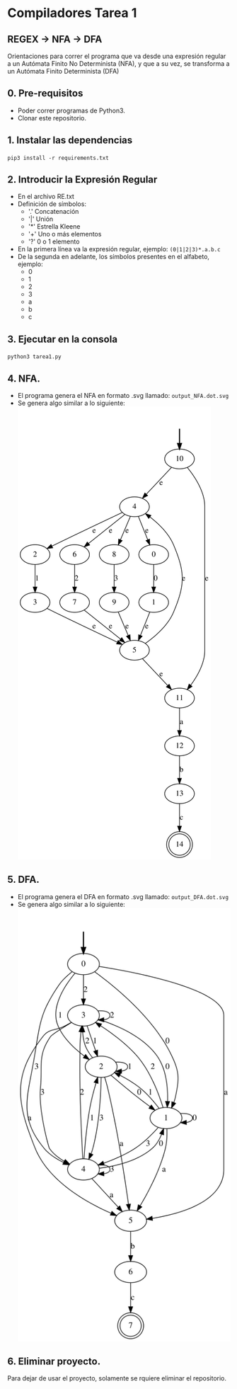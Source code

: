# Compiladores Tarea 1
## REGEX -> NFA -> DFA

Orientaciones para correr el programa que va desde una expresión regular a un Autómata Finito No Determinista (NFA), y que a su vez, se transforma a un  Autómata Finito Determinista (DFA)

## 0. Pre-requisitos
* Poder correr programas de Python3.
* Clonar este repositorio.

## 1. Instalar las dependencias
`pip3 install -r requirements.txt`

## 2. Introducir la Expresión Regular 
* En el archivo RE.txt
* Definición de símbolos:
  - '.' Concatenación
  - '|' Unión
  - '*' Estrella Kleene
  - '+' Uno o más elementos 
  - '?' 0 o 1 elemento
* En la primera línea va la expresión regular, ejemplo: `(0|1|2|3)*.a.b.c`
* De la segunda en adelante, los símbolos presentes en el alfabeto, ejemplo:
  - 0
  - 1
  - 2
  - 3
  - a
  - b
  - c  

## 3. Ejecutar en la consola
`python3 tarea1.py`


## 4. NFA.
* El programa genera el NFA en formato .svg llamado: `output_NFA.dot.svg` 
* Se genera algo similar a lo siguiente:
![alt text](./output_NFA.dot.svg)

## 5. DFA.
* El programa genera el DFA en formato .svg llamado: `output_DFA.dot.svg` 
* Se genera algo similar a lo siguiente:
![alt text](./output_DFA.dot.svg)

## 6. Eliminar proyecto.
Para dejar de usar el proyecto, solamente se rquiere eliminar el repositorio.